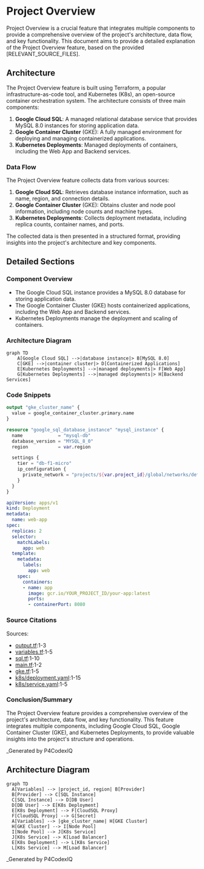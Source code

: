 # Project Overview

Project Overview is a crucial feature that integrates multiple components to provide a comprehensive overview of the project's architecture, data flow, and key functionality. This document aims to provide a detailed explanation of the Project Overview feature, based on the provided [RELEVANT_SOURCE_FILES].

## Architecture

The Project Overview feature is built using Terraform, a popular infrastructure-as-code tool, and Kubernetes (K8s), an open-source container orchestration system. The architecture consists of three main components:

1. **Google Cloud SQL**: A managed relational database service that provides MySQL 8.0 instances for storing application data.
2. **Google Container Cluster** (GKE): A fully managed environment for deploying and managing containerized applications.
3. **Kubernetes Deployments**: Managed deployments of containers, including the Web App and Backend services.

### Data Flow

The Project Overview feature collects data from various sources:

1. **Google Cloud SQL**: Retrieves database instance information, such as name, region, and connection details.
2. **Google Container Cluster** (GKE): Obtains cluster and node pool information, including node counts and machine types.
3. **Kubernetes Deployments**: Collects deployment metadata, including replica counts, container names, and ports.

The collected data is then presented in a structured format, providing insights into the project's architecture and key components.

## Detailed Sections

### Component Overview

* The Google Cloud SQL instance provides a MySQL 8.0 database for storing application data.
* The Google Container Cluster (GKE) hosts containerized applications, including the Web App and Backend services.
* Kubernetes Deployments manage the deployment and scaling of containers.

### Architecture Diagram

```mermaid
graph TD
    A[Google Cloud SQL] -->|database instance|> B[MySQL 8.0]
    C[GKE] -->|container cluster|> D[Containerized Applications]
    E[Kubernetes Deployments] -->|managed deployments|> F[Web App]
    G[Kubernetes Deployments] -->|managed deployments|> H[Backend Services]
```

### Code Snippets

```terraform
output "gke_cluster_name" {
  value = google_container_cluster.primary.name
}

resource "google_sql_database_instance" "mysql_instance" {
  name             = "mysql-db"
  database_version = "MYSQL_8_0"
  region           = var.region

  settings {
    tier = "db-f1-micro"
    ip_configuration {
      private_network = "projects/${var.project_id}/global/networks/default"
    }
  }
}
```

```yaml
apiVersion: apps/v1
kind: Deployment
metadata:
  name: web-app
spec:
  replicas: 2
  selector:
    matchLabels:
      app: web
  template:
    metadata:
      labels:
        app: web
    spec:
      containers:
      - name: app
        image: gcr.io/YOUR_PROJECT_ID/your-app:latest
        ports:
        - containerPort: 8080
```

### Source Citations

Sources:

* [output.tf](output.tf):1-3
* [variables.tf](variables.tf):1-5
* [sql.tf](sql.tf):1-10
* [main.tf](main.tf):1-2
* [gke.tf](gke.tf):1-5
* [k8s/deployment.yaml](k8s/deployment.yaml):1-15
* [k8s/service.yaml](k8s/service.yaml):1-5

### Conclusion/Summary

The Project Overview feature provides a comprehensive overview of the project's architecture, data flow, and key functionality. This feature integrates multiple components, including Google Cloud SQL, Google Container Cluster (GKE), and Kubernetes Deployments, to provide valuable insights into the project's structure and operations.

_Generated by P4CodexIQ

## Architecture Diagram

```mermaid
graph TD
  A[Variables] --> |project_id, region| B[Provider]
  B[Provider] --> C[SQL Instance]
  C[SQL Instance] --> D[DB User]
  D[DB User] --> E[K8s Deployment]
  E[K8s Deployment] --> F[CloudSQL Proxy]
  F[CloudSQL Proxy] --> G[Secret]
  A[Variables] --> |gke_cluster_name| H[GKE Cluster]
  H[GKE Cluster] --> I[Node Pool]
  I[Node Pool] --> J[K8s Service]
  J[K8s Service] --> K[Load Balancer]
  E[K8s Deployment] --> L[K8s Service]
  L[K8s Service] --> M[Load Balancer]
```

_Generated by P4CodexIQ